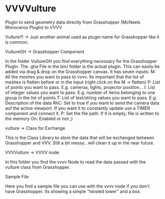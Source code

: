 # VVVVulture
Plugin to send geometry data directly from Grasshopper (McNeels Rhinoceros PlugIn) to VVVV


Vulture?! -> Just another animal used as plugin name for Grasshopper like it is common.


VultureGH -> Grasshopper Component

In the folder VultureGH you find everything necessary for the Grasshopper PlugIn.
The .gha File in the bin/ folder is the actual plugin. This can easily be added via
drag & drop on the Grasshopper canvas.
It has seven inputs:
M: All the meshes you want to pass to vvvv. Its important that the list of meshes is flatten before or in the input (right click on the M -> flatten)
P: List of points you want to pass. E.g. cameras, lights, projector position...
I: List of integer values you want to pass. E.g. number of items belonging to one group in the list of points
T: List of text/string values you want to pass. E.g. Description of the data
RhC: Set to true if you want to send the camera data auf the active viewport. If you want it to constantly update use a TIMER component and connect it.
P: Set the file path. If it is empty, file is written to the memory
On: Enabled or not ;)

vulture -> Class for Exchange

This is the Class Library to store the data that will be exchanged between Grasshopper and VVV.
Still a bit messy...will clean it up in the near future.


VVVVulture -> VVVV node

In this folder you find the vvvv Node to read the data passed with the vulture class from Grasshopper.

Sample File

Here you find a sample file you can use with the vvvv node if you don't have Grasshopper. Its showing a simple "twisted tower" and a box.
